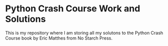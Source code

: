 # Python Crash Course Work and Solutions

This is my repository where I am storing all my solutons to the Python Crash Course book by Eric Matthes from No Starch Press.
